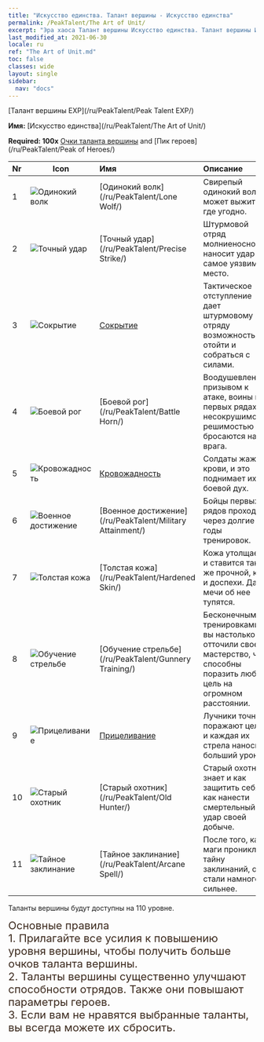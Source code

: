 ```yaml
---
title: "Искусство единства. Талант вершины - Искусство единства"
permalink: /PeakTalent/The Art of Unit/
excerpt: "Эра хаоса Талант вершины Искусство единства. Талант вершины Искусство единства. Искусство единства"
last_modified_at: 2021-06-30
locale: ru
ref: "The Art of Unit.md"
toc: false
classes: wide
layout: single
sidebar:
  nav: "docs"
---
```


  [Талант вершины EXP](/ru/PeakTalent/Peak Talent EXP/)

  **Имя:** [Искусство единства](/ru/PeakTalent/The Art of Unit/)

  **Required: 100x** [Очки таланта вершины](/ItemsRU/con_934/) and [Пик героев](/ru/PeakTalent/Peak of Heroes/)

  | Nr | Icon | Имя | Описание |
  |:---|------|:-----------|:-----------|
  | 1 | ![Одинокий волк](/images/pt/talent_2001.png) | [Одинокий волк](/ru/PeakTalent/Lone Wolf/) | Свирепый одинокий волк может выжить где угодно. |
  | 2 | ![Точный удар](/images/pt/talent_2002.png) | [Точный удар](/ru/PeakTalent/Precise Strike/) | Штурмовой отряд молниеносно наносит удар в самое уязвимое место. |
  | 3 | ![Сокрытие](/images/pt/talent_2003.png) | [Сокрытие](/ru/PeakTalent/Concealment/) | Тактическое отступление дает штурмовому отряду возможность отойти и собраться с силами. |
  | 4 | ![Боевой рог](/images/pt/talent_2004.png) | [Боевой рог](/ru/PeakTalent/Battle Horn/) | Воодушевленные призывом к атаке, воины в первых рядах с несокрушимой решимостью бросаются на врага. |
  | 5 | ![Кровожадность](/images/pt/talent_2005.png) | [Кровожадность](/ru/PeakTalent/Bloodthirsty/) | Солдаты жаждут крови, и это поднимает их боевой дух. |
  | 6 | ![Военное достижение](/images/pt/talent_2006.png) | [Военное достижение](/ru/PeakTalent/Military Attainment/) | Бойцы первых рядов проходят через долгие годы тренировок. |
  | 7 | ![Толстая кожа](/images/pt/talent_2007.png) | [Толстая кожа](/ru/PeakTalent/Hardened Skin/) | Кожа утолщается и ставится такой же прочной, как и доспехи. Даже мечи об нее тупятся. |
  | 8 | ![Обучение стрельбе](/images/pt/talent_2008.png) | [Обучение стрельбе](/ru/PeakTalent/Gunnery Training/) | Бесконечными тренировками вы настолько отточили свое мастерство, что способны поразить любую цель на огромном расстоянии. |
  | 9 | ![Прицеливание](/images/pt/talent_2009.png) | [Прицеливание](/ru/PeakTalent/Aiming/) | Лучники точнее поражают цели, и каждая их стрела наносит больший урон. |
  | 10 | ![Старый охотник](/images/pt/talent_2010.png) | [Старый охотник](/ru/PeakTalent/Old Hunter/) | Старый охотник знает и как защитить себя, и как нанести смертельный удар своей добыче. |
  | 11 | ![Тайное заклинание](/images/pt/talent_2011.png) | [Тайное заклинание](/ru/PeakTalent/Arcane Spell/) | После того, как маги проникли в тайну заклинаний, они стали намного сильнее. |



  Таланты вершины будут доступны на 110 уровне.

  <span style="color: #3c2a1e;font-size:22px">Основные правила</span><br/><span style="color: #3c2a1e;font-size:22px">1. Прилагайте все усилия к повышению уровня вершины, чтобы получить больше очков таланта вершины. </span><br/><span style="color: #3c2a1e;font-size:22px">2. Таланты вершины существенно улучшают способности отрядов. Также они повышают параметры героев. </span><br/><span style="color: #3c2a1e;font-size:22px">3. Если вам не нравятся выбранные таланты, вы всегда можете их сбросить.</span><br/>

